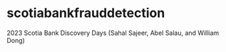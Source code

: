 # scotiabankfrauddetection
2023 Scotia Bank Discovery Days (Sahal Sajeer, Abel Salau, and William Dong)
